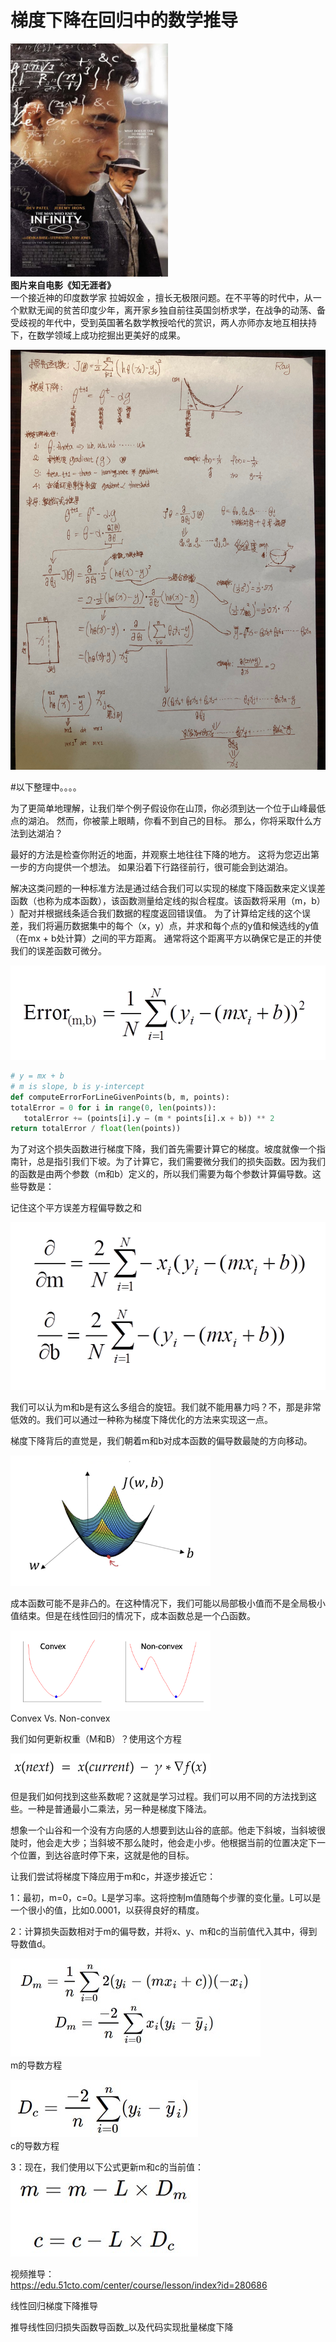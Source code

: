 # 梯度下降在回归中的数学推导
<img border="0" src="images/infinity.jpg" width="50%" height="50%"/></br>
**图片来自电影《知无涯者》** </br>
一个接近神的印度数学家 拉姆奴金 ，擅长无极限问题。在不平等的时代中，从一个默默无闻的贫苦印度少年，离开家乡独自前往英国剑桥求学，在战争的动荡、备受歧视的年代中，受到英国著名数学教授哈代的赏识，两人亦师亦友地互相扶持下，在数学领域上成功挖掘出更美好的成果。</br>


![mathmaticLR](images/lr/lrEquatiionRay.png)</br>




#以下整理中。。。。






为了更简单地理解，让我们举个例子假设你在山顶，你必须到达一个位于山峰最低点的湖泊。 然而，你被蒙上眼睛，你看不到自己的目标。 那么，你将采取什么方法到达湖泊？

最好的方法是检查你附近的地面，并观察土地往往下降的地方。 这将为您迈出第一步的方向提供一个想法。 如果沿着下行路径前行，很可能会到达湖泊。

解决这类问题的一种标准方法是通过结合我们可以实现的梯度下降函数来定义误差函数（也称为成本函数），该函数测量给定线的拟合程度。该函数将采用（m，b） ）配对并根据线条适合我们数据的程度返回错误值。 为了计算给定线的这个误差，我们将遍历数据集中的每个（x，y）点，并求和每个点的y值和候选线的y值（在mx + b处计算）之间的平方距离。 通常将这个距离平方以确保它是正的并使我们的误差函数可微分。

![linerRegressionExamples](images/lr/lrEquation15.png)</br>

```py
# y = mx + b 
# m is slope, b is y-intercept 
def computeErrorForLineGivenPoints(b, m, points): 
totalError = 0 for i in range(0, len(points)): 
   totalError += (points[i].y — (m * points[i].x + b)) ** 2 
return totalError / float(len(points))
```

为了对这个损失函数进行梯度下降，我们首先需要计算它的梯度。坡度就像一个指南针，总是指引我们下坡。为了计算它，我们需要微分我们的损失函数。因为我们的函数是由两个参数（m和b）定义的，所以我们需要为每个参数计算偏导数。这些导数是：

记住这个平方误差方程偏导数之和

![linerRegressionExamples](images/lr/lrEquation16.png)</br>


我们可以认为m和b是有这么多组合的旋钮。我们就不能用暴力吗？不，那是非常低效的。我们可以通过一种称为梯度下降优化的方法来实现这一点。

梯度下降背后的直觉是，我们朝着m和b对成本函数的偏导数最陡的方向移动。

![linerRegressionExamples](images/lr/lrShow3.png)</br>

成本函数可能不是非凸的。在这种情况下，我们可能以局部极小值而不是全局极小值结束。但是在线性回归的情况下，成本函数总是一个凸函数。

![linerRegressionExamples](images/lr/lrShow4.png)</br>
Convex Vs. Non-convex

我们如何更新权重（M和B）？使用这个方程

![linerRegressionExamples](images/lr/lrEquation17.png)</br>

但是我们如何找到这些系数呢？这就是学习过程。我们可以用不同的方法找到这些。一种是普通最小二乘法，另一种是梯度下降法。

想象一个山谷和一个没有方向感的人想要到达山谷的底部。他走下斜坡，当斜坡很陡时，他会走大步；当斜坡不那么陡时，他会走小步。他根据当前的位置决定下一个位置，到达谷底时停下来，这就是他的目标。

让我们尝试将梯度下降应用于m和c，并逐步接近它：

1：最初，m=0，c=0。L是学习率。这将控制m值随每个步骤的变化量。L可以是一个很小的值，比如0.0001，以获得良好的精度。

2：计算损失函数相对于m的偏导数，并将x、y、m和c的当前值代入其中，得到导数值d。

![linerRegressionExamples](images/lr/lrEquation18.jpeg)</br>
m的导数方程

![linerRegressionExamples](images/lr/lrEquation19.jpeg)</br>
c的导数方程

3：现在，我们使用以下公式更新m和c的当前值：
![linerRegressionExamples](images/lr/lrEquation20.jpeg)</br>

视频推导：</br>
https://edu.51cto.com/center/course/lesson/index?id=280686

线性回归梯度下降推导

推导线性回归损失函数导函数_以及代码实现批量梯度下降

